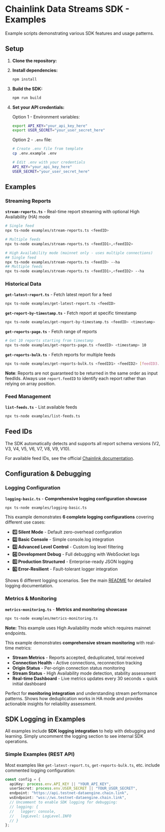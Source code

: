 # Chainlink Data Streams SDK - Examples

Example scripts demonstrating various SDK features and usage patterns.

## Setup

1. **Clone the repository:**

2. **Install dependencies:**
   ```bash
   npm install
   ```

3. **Build the SDK:**
   ```bash
   npm run build
   ```

4. **Set your API credentials:**

   Option 1 - Environment variables:
   ```bash
   export API_KEY="your_api_key_here"
   export USER_SECRET="your_user_secret_here"
   ```

   Option 2 - `.env` file:
   ```bash
   # Create .env file from template
   cp .env.example .env
   
   # Edit .env with your credentials
   API_KEY="your_api_key_here"
   USER_SECRET="your_user_secret_here"
   ```

## Examples

### Streaming Reports

**`stream-reports.ts`** - Real-time report streaming with optional High Availability (HA) mode
```bash
# Single feed
npx ts-node examples/stream-reports.ts <feedID>

# Multiple feeds
npx ts-node examples/stream-reports.ts <feedID1>,<feedID2>

# High Availability mode (mainnet only - uses multiple connections)
## Single feed
npx ts-node examples/stream-reports.ts <feedID> --ha
## Multiple feeds
npx ts-node examples/stream-reports.ts <feedID1>,<feedID2> --ha
```

### Historical Data

**`get-latest-report.ts`** - Fetch latest report for a feed
```bash
npx ts-node examples/get-latest-report.ts <feedID>
```

**`get-report-by-timestamp.ts`** - Fetch report at specific timestamp
```bash
npx ts-node examples/get-report-by-timestamp.ts <feedID> <timestamp>
```

**`get-reports-page.ts`** - Fetch range of reports
```bash
# Get 10 reports starting from timestamp
npx ts-node examples/get-reports-page.ts <feedID> <timestamp> 10
```

**`get-reports-bulk.ts`** - Fetch reports for multiple feeds
```bash
npx ts-node examples/get-reports-bulk.ts <feedID1> <feedID2> [feedID3...] <timestamp>
```

**Note**: Reports are not guaranteed to be returned in the same order as input feedIds. Always use `report.feedID` to identify each report rather than relying on array position.

### Feed Management

**`list-feeds.ts`** - List available feeds
```bash
npx ts-node examples/list-feeds.ts
```

## Feed IDs

The SDK automatically detects and supports all report schema versions (V2, V3, V4, V5, V6, V7, V8, V9, V10).

For available feed IDs, see the official [Chainlink documentation](https://docs.chain.link/data-streams/).

## Configuration & Debugging

### Logging Configuration

**`logging-basic.ts`** - **Comprehensive logging configuration showcase**
```bash
npx ts-node examples/logging-basic.ts
```

This example demonstrates **6 complete logging configurations** covering different use cases:

- **1️⃣ Silent Mode** - Default zero-overhead configuration
- **2️⃣ Basic Console** - Simple console.log integration  
- **3️⃣ Advanced Level Control** - Custom log level filtering
- **4️⃣ Development Debug** - Full debugging with WebSocket logs
- **5️⃣ Production Structured** - Enterprise-ready JSON logging
- **6️⃣ Error-Resilient** - Fault-tolerant logger integration

Shows 6 different logging scenarios. See the main [README](../README.md#logging-configuration) for detailed logging documentation.

### Metrics & Monitoring

**`metrics-monitoring.ts`** - **Metrics and monitoring showcase**
```bash
npx ts-node examples/metrics-monitoring.ts
```

**Note:** This example uses High Availability mode which requires mainnet endpoints.

This example demonstrates **comprehensive stream monitoring** with real-time metrics:

- **Stream Metrics** - Reports accepted, deduplicated, total received
- **Connection Health** - Active connections, reconnection tracking
- **Origin Status** - Per-origin connection status monitoring  
- **Stream Status** - High Availability mode detection, stability assessment
- **Real-time Dashboard** - Live metrics updates every 30 seconds + quick initial dashboard

Perfect for **monitoring integration** and understanding stream performance patterns. Shows how deduplication works in HA mode and provides actionable insights for reliability assessment.

## SDK Logging in Examples

All examples include **SDK logging integration** to help with debugging and learning. Simply uncomment the logging section to see internal SDK operations.

### Simple Examples (REST API)
Most examples like `get-latest-report.ts`, `get-reports-bulk.ts`, etc. include commented logging configuration:

```typescript
const config = {
  apiKey: process.env.API_KEY || "YOUR_API_KEY",
  userSecret: process.env.USER_SECRET || "YOUR_USER_SECRET",
  endpoint: "https://api.testnet-dataengine.chain.link",
  wsEndpoint: "wss://ws.testnet-dataengine.chain.link",
  // Uncomment to enable SDK logging for debugging:
  // logging: {
  //   logger: console,
  //   logLevel: LogLevel.INFO
  // }
};
```